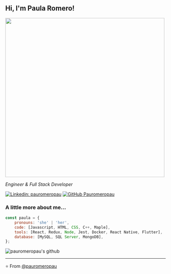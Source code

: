 <h2> Hi, I'm Paula Romero! </h2>

<img align='center' src="https://media.giphy.com/media/L8K62iTDkzGX6/source.gif" width="500">
<p></p>
<p><em>Engineer & Full Stack Developer
</em></p>


[![Linkedin: pauromeropau](https://img.shields.io/badge/-pauromeropau-blue?style=flat-square&logo=Linkedin&logoColor=white&link=https://www.linkedin.com/in/pauromeropau/)](https://www.linkedin.com/in/pauromeropau/)
[![GitHub Pauromeropau](https://img.shields.io/github/followers/pauromeropau?label=follow&style=social)](https://github.com/pauromeropau)

### A little more about me...

```javascript
const paula = {
	pronouns: 'she' | 'her',
	code: [Javascript, HTML, CSS, C++, Maple],
	tools: [React, Redux, Node, Jest, Docker, React Native, Flutter], 
    database: [MySQL, SQL Server, MongoDB],
};
```

![pauromeropau's github](https://github-readme-stats.vercel.app/api?username=pauromeropau&show_icons=true&hide_border=true)


---

⭐️ From [@pauromeropau](https://github.com/pauromeropau)
